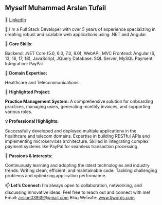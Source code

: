 ## Myself Muhammad Arslan Tufail
💼 [LinkedIn](https://www.linkedin.com/in/muhammad-arslan-tufail-b99150843/)

👋 I'm a Full Stack Developer with over 5 years of experience specializing in creating robust and scalable web applications using .NET and Angular.

🔧 **Core Skills:**

Backend: .NET Core (5.0, 6.0, 7.0, 8.0), WebAPI, MVC
Frontend: Angular (6, 13, 16, 17, 18), JavaScript, JQuery
Database: SQL Server, MySQL
Payment Integration: PayPal

💼 **Domain Expertise:**

Healthcare and
Telecommunications

🚀 **Highlighted Project:**

**Practice Management System:** A comprehensive solution for onboarding practices, managing users, generating monthly invoices, and supporting various roles.

**💡 Professional Highlights:**

Successfully developed and deployed multiple applications in the healthcare and telecom domains.
Expertise in building RESTful APIs and implementing microservices architecture.
Skilled in integrating complex payment systems like PayPal for seamless transaction processing.

🎯 **Passions & Interests:**

Continuously learning and adopting the latest technologies and industry trends.
Writing clean, efficient, and maintainable code.
Tackling challenging problems and optimizing application performance.

📫 **Let’s Connect:**
I’m always open to collaboration, networking, and discussing innovative ideas. Feel free to reach out and connect with me!
Email: arslan03939@gmail.com
Blog Website: www.tjwords.com
